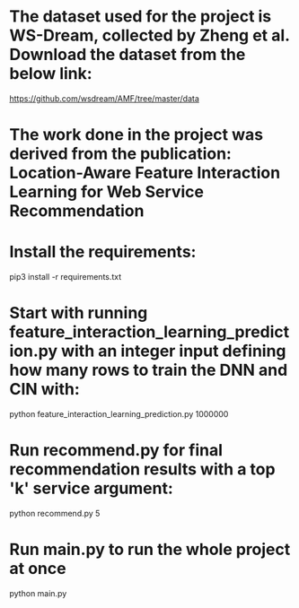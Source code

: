 # The dataset used for the project is WS-Dream, collected by Zheng et al. Download the dataset from the below link:
https://github.com/wsdream/AMF/tree/master/data

# The work done in the project was derived from the publication: Location-Aware Feature Interaction Learning for Web Service Recommendation

# Install the requirements:
pip3 install -r requirements.txt

# Start with running feature_interaction_learning_prediction.py with an integer input defining how many rows to train the DNN and CIN with:
python feature_interaction_learning_prediction.py 1000000  

# Run recommend.py for final recommendation results with a top 'k' service argument:
python recommend.py 5  

# Run main.py to run the whole project at once
python main.py
